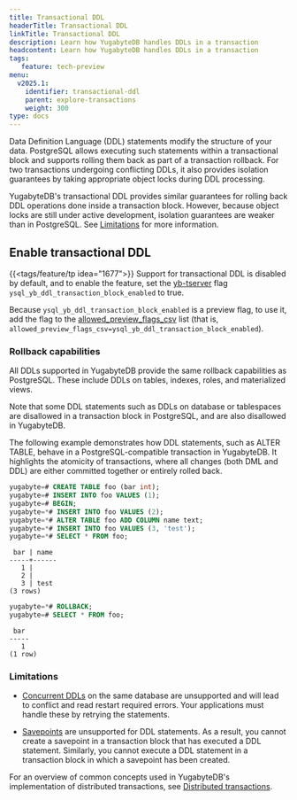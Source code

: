 ```yaml
---
title: Transactional DDL
headerTitle: Transactional DDL
linkTitle: Transactional DDL
description: Learn how YugabyteDB handles DDLs in a transaction
headcontent: Learn how YugabyteDB handles DDLs in a transaction
tags:
   feature: tech-preview
menu:
  v2025.1:
    identifier: transactional-ddl
    parent: explore-transactions
    weight: 300
type: docs
---
```


Data Definition Language (DDL) statements modify the structure of your data. PostgreSQL allows executing such statements within a transactional block and supports rolling them back as part of a transaction rollback. For two transactions undergoing conflicting DDLs, it also provides isolation guarantees by taking appropriate object locks during DDL processing.

YugabyteDB's transactional DDL provides similar guarantees for rolling back DDL operations done inside a transaction block. However, because object locks are still under active development, isolation guarantees are weaker than in PostgreSQL. See [Limitations](#limitations) for more information.

## Enable transactional DDL

{{<tags/feature/tp idea="1677">}} Support for transactional DDL is disabled by default, and to enable the feature, set the [yb-tserver](../../../reference/configuration/yb-tserver/) flag `ysql_yb_ddl_transaction_block_enabled` to true.

Because `ysql_yb_ddl_transaction_block_enabled` is a preview flag, to use it, add the flag to the [allowed_preview_flags_csv](../../../reference/configuration/yb-tserver/#allowed-preview-flags-csv) list (that is, `allowed_preview_flags_csv=ysql_yb_ddl_transaction_block_enabled`).

### Rollback capabilities

All DDLs supported in YugabyteDB provide the same rollback capabilities as PostgreSQL. These include DDLs on tables, indexes, roles, and materialized views.

Note that some DDL statements such as DDLs on database or tablespaces are disallowed in a transaction block in PostgreSQL, and are also disallowed in YugabyteDB.

The following example demonstrates how DDL statements, such as ALTER TABLE, behave in a PostgreSQL-compatible transaction in YugabyteDB. It highlights the atomicity of transactions, where all changes (both DML and DDL) are either committed together or entirely rolled back.

```sql
yugabyte=# CREATE TABLE foo (bar int);
yugabyte=# INSERT INTO foo VALUES (1);
yugabyte=# BEGIN;
yugabyte=*# INSERT INTO foo VALUES (2);
yugabyte=*# ALTER TABLE foo ADD COLUMN name text;
yugabyte=*# INSERT INTO foo VALUES (3, 'test');
yugabyte=*# SELECT * FROM foo;
```

```output
 bar | name
-----+------
   1 |
   2 |
   3 | test
(3 rows)
```

```sql
yugabyte=*# ROLLBACK;
yugabyte=# SELECT * FROM foo;
```

```output
 bar
-----
   1
(1 row)
```

### Limitations

- [Concurrent DDLs](../../../best-practices-operations/administration/#concurrent-ddl-during-a-ddl-operation) on the same database are unsupported and will lead to conflict and read restart required errors. Your applications must handle these by retrying the statements.

- [Savepoints](../../develop/learn/transactions/transactions-retries-ysql/#savepoints) are unsupported for DDL statements. As a result, you cannot create a savepoint in a transaction block that has executed a DDL statement. Similarly, you cannot execute a DDL statement in a transaction block in which a savepoint has been created.

For an overview of common concepts used in YugabyteDB's implementation of distributed transactions, see [Distributed transactions](../distributed-txns/).
